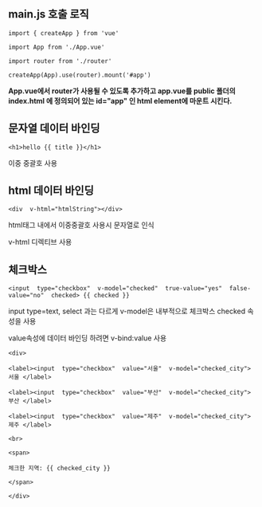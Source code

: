 ## main.js 호출 로직


    import { createApp } from 'vue'
    
    import App from './App.vue'
    
    import router from './router' 
    
    createApp(App).use(router).mount('#app')  

**App.vue에서 router가 사용될 수 있도록 추가하고 app.vue를 public 폴더의 index.html 에 정의되어 있는
id="app" 인 html element에 마운트 시킨다.**

  
  

## 문자열 데이터 바인딩

    <h1>hello {{ title }}</h1>

이중 중괄호 사용

  

## html 데이터 바인딩

    <div  v-html="htmlString"></div>

html태그 내에서 이중중괄호 사용시 문자열로 인식

v-html 디렉티브 사용


  

## 체크박스

    <input  type="checkbox"  v-model="checked"  true-value="yes"  false-value="no"  checked> {{ checked }}

input type=text, select 과는 다르게 v-model은 내부적으로 체크박스 checked 속성을 사용

value속성에 데이터 바인딩 하려면 v-bind:value 사용

    <div>
    
    <label><input  type="checkbox"  value="서울"  v-model="checked_city"> 서울 </label>
    
    <label><input  type="checkbox"  value="부산"  v-model="checked_city"> 부산 </label>
    
    <label><input  type="checkbox"  value="제주"  v-model="checked_city"> 제주 </label>
    
    <br>
    
    <span>
    
    체크한 지역: {{ checked_city }}
    
    </span> 
    
    </div>
